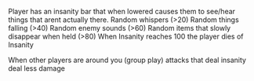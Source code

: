 Player has an insanity bar that when lowered causes them to see/hear things that arent actually there. 
Random whispers (>20)
Random things falling (>40)
Random enemy sounds (>60)
Random items that slowly disappear when held (>80)
When Insanity reaches 100 the player dies of Insanity 

When other players are around you (group play) attacks that deal insanity deal less damage 